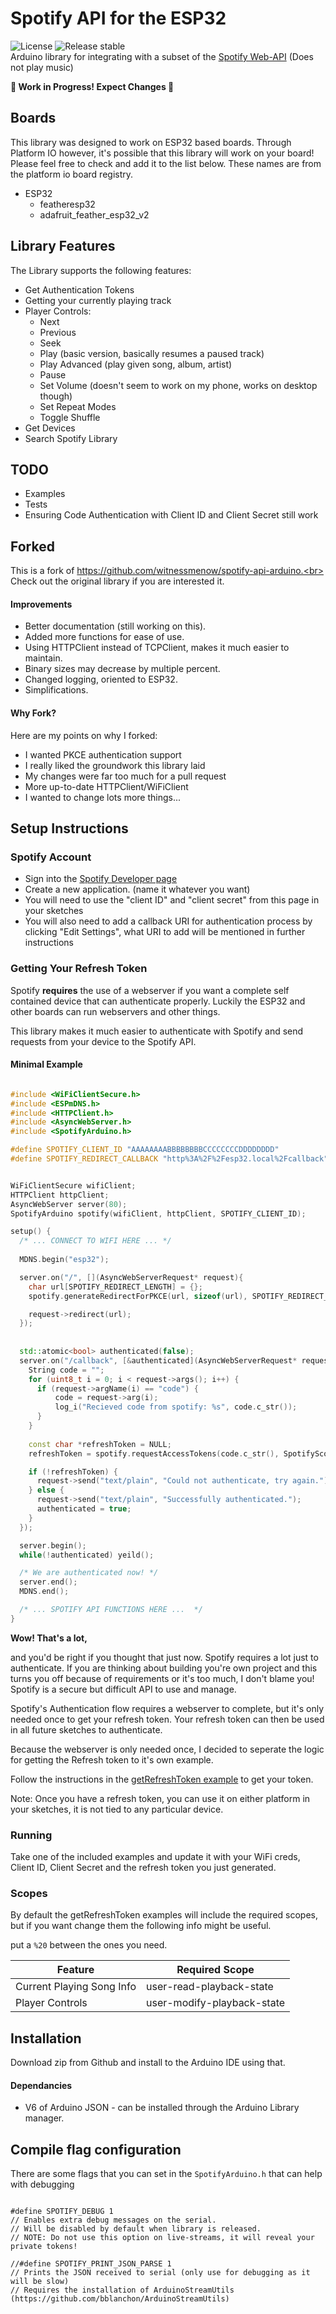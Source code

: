 # Spotify API for the ESP32

![License](https://img.shields.io/github/license/cadenmiller/spotify-api-esp32)
![Release stable](https://badgen.net/github/release/cadenmiller/spotify-api-esp32/stable)  
Arduino library for integrating with a subset of the [Spotify Web-API](https://developer.spotify.com/documentation/web-api/reference/) (Does not play music)

**🚧 Work in Progress! Expect Changes 🚧**

## Boards

This library was designed to work on ESP32 based boards.
Through Platform IO however, it's possible that this library will work on your board! Please feel free to check and add it to the list below. These names are from the platform io board registry.

* ESP32
  * featheresp32
  * adafruit_feather_esp32_v2

## Library Features

The Library supports the following features:

- Get Authentication Tokens
- Getting your currently playing track
- Player Controls:
  - Next
  - Previous
  - Seek
  - Play (basic version, basically resumes a paused track)
  - Play Advanced (play given song, album, artist)
  - Pause
  - Set Volume (doesn't seem to work on my phone, works on desktop though)
  - Set Repeat Modes
  - Toggle Shuffle
- Get Devices
- Search Spotify Library

## TODO
- Examples
- Tests
- Ensuring Code Authentication with Client ID and Client Secret still work

## Forked
This is a fork of https://github.com/witnessmenow/spotify-api-arduino.<br> Check out the original library if you are interested it.

#### Improvements
 * Better documentation (still working on this).
 * Added more functions for ease of use.
 * Using HTTPClient instead of TCPClient, makes it much easier to maintain.
 * Binary sizes may decrease by multiple percent.
 * Changed logging, oriented to ESP32.
 * Simplifications.

#### Why Fork?

Here are my points on why I forked:
 * I wanted PKCE authentication support
 * I really liked the groundwork this library laid
 * My changes were far too much for a pull request
 * More up-to-date HTTPClient/WiFiClient
 * I wanted to change lots more things...


## Setup Instructions

### Spotify Account

- Sign into the [Spotify Developer page](https://developer.spotify.com/dashboard/login)
- Create a new application. (name it whatever you want)
- You will need to use the "client ID" and "client secret" from this page in your sketches
- You will also need to add a callback URI for authentication process by clicking "Edit Settings", what URI to add will be mentioned in further instructions

### Getting Your Refresh Token

Spotify **requires** the use of a webserver if you want a complete self contained device that can authenticate properly. Luckily the ESP32 and other boards can run webservers and other things.

This library makes it much easier to authenticate with Spotify and send requests from your device to the Spotify API.

#### Minimal Example

```C++

#include <WiFiClientSecure.h>
#include <ESPmDNS.h>
#include <HTTPClient.h>
#include <AsyncWebServer.h>
#include <SpotifyArduino.h>

#define SPOTIFY_CLIENT_ID "AAAAAAAABBBBBBBBCCCCCCCCDDDDDDDD"
#define SPOTIFY_REDIRECT_CALLBACK "http%3A%2F%2Fesp32.local%2Fcallback"


WiFiClientSecure wifiClient;
HTTPClient httpClient;
AsyncWebServer server(80);
SpotifyArduino spotify(wifiClient, httpClient, SPOTIFY_CLIENT_ID);

setup() {
  /* ... CONNECT TO WIFI HERE ... */
  
  MDNS.begin("esp32");

  server.on("/", [](AsyncWebServerRequest* request){
    char url[SPOTIFY_REDIRECT_LENGTH] = {};
    spotify.generateRedirectForPKCE(url, sizeof(url), SPOTIFY_REDIRECT_CALLBACK);

    request->redirect(url);
  });
  
  
  std::atomic<bool> authenticated(false);
  server.on("/callback", [&authenticated](AsyncWebServerRequest* request){
    String code = "";
    for (uint8_t i = 0; i < request->args(); i++) {
      if (request->argName(i) == "code") {
          code = request->arg(i);
          log_i("Recieved code from spotify: %s", code.c_str());
      }
    }
    
    const char *refreshToken = NULL;
    refreshToken = spotify.requestAccessTokens(code.c_str(), SpotifyScope::eUserReadCurrentlyPlaying, SPOTIFY_REDIRECT_CALLBACK, true);

    if (!refreshToken) { 
      request->send("text/plain", "Could not authenticate, try again.");
    } else {
      request->send("text/plain", "Successfully authenticated.");
      authenticated = true;
    }
  });

  server.begin();
  while(!authenticated) yeild();

  /* We are authenticated now! */
  server.end();
  MDNS.end();

  /* ... SPOTIFY API FUNCTIONS HERE ...  */
}

```

**Wow! That's a lot,**

and you'd be right if you thought that just now. Spotify requires a lot just to authenticate. If you are thinking about building you're own project and this turns you off because of requirements or it's too much, I don't blame you! Spotify is a secure but difficult API to use and manage.

Spotify's Authentication flow requires a webserver to complete, but it's only needed once to get your refresh token. Your refresh token can then be used in all future sketches to authenticate.

Because the webserver is only needed once, I decided to seperate the logic for getting the Refresh token to it's own example.

Follow the instructions in the [getRefreshToken example](examples/getRefreshToken/getRefreshToken.ino) to get your token.

Note: Once you have a refresh token, you can use it on either platform in your sketches, it is not tied to any particular device.

### Running

Take one of the included examples and update it with your WiFi creds, Client ID, Client Secret and the refresh token you just generated.

### Scopes

By default the getRefreshToken examples will include the required scopes, but if you want change them the following info might be useful.

put a `%20` between the ones you need.

| Feature                   | Required Scope             |
| ------------------------- | -------------------------- |
| Current Playing Song Info | user-read-playback-state   |
| Player Controls           | user-modify-playback-state |

## Installation

Download zip from Github and install to the Arduino IDE using that.

#### Dependancies

- V6 of Arduino JSON - can be installed through the Arduino Library manager.

## Compile flag configuration

There are some flags that you can set in the `SpotifyArduino.h` that can help with debugging

```

#define SPOTIFY_DEBUG 1
// Enables extra debug messages on the serial.
// Will be disabled by default when library is released.
// NOTE: Do not use this option on live-streams, it will reveal your private tokens!

//#define SPOTIFY_PRINT_JSON_PARSE 1
// Prints the JSON received to serial (only use for debugging as it will be slow)
// Requires the installation of ArduinoStreamUtils (https://github.com/bblanchon/ArduinoStreamUtils)

```
